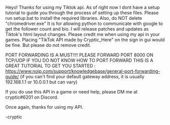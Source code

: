 Heyo! Thanks for using my Tiktok api.
As of right now I dont have a setup tutorial to guide you through the process of setting up these files.
Please run setup.bat to install the required libraries.
Also, do NOT delete "chromedriver.exe" It is for allowing python to communicate with google to get the follower count and bio.
I will release patches and updates as Tiktok's html layout changes.
Please credit me when using my api in your games. Placing "TikTok API made by Cryptic_Here" on the sign in gui would be fine. But please do not remove credit.

PORT FORWARDING IS A MUST!!!! PLEASE FORWARD PORT 8000 ON TCP/UDP IF YOU DO NOT KNOW HOW TO PORT FORWARD THIS IS A GREAT TUTORIAL TO GET YOU STARTED :
https://www.noip.com/support/knowledgebase/general-port-forwarding-guide/
(if you can't find your default gateway address, it is usually 192.168.1.1 or 10.0.0.1 but can vary)



If you do use this API in a game or need help, please DM me at cryptic#6201 on Discord.

Once again, thanks for using my API.

-cryptic

